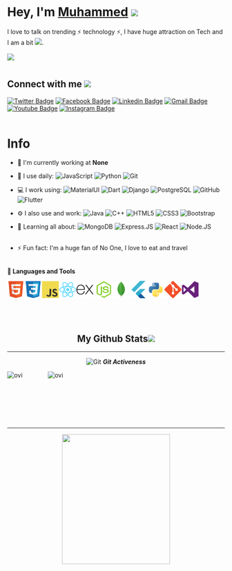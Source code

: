 # Hey, I'm [Muhammed](https://mdthegamer.github.io/) <img src="https://media.giphy.com/media/hvRJCLFzcasrR4ia7z/giphy.gif" width="25px">

I love to talk on trending ⚡ technology ⚡, I have huge attraction on Tech and I am a bit <img src="https://github.com/ritik307/ritik307/blob/main/images/laptop.gif" width="50">. <br><br>
  ![](https://komarev.com/ghpvc/?username=mdthegamer&color=dc143c)<br/>
# <h2>Connect with me <img src="https://media0.giphy.com/media/jqNPzdTTxQfOgOqpO4/source.gif" width="50"></h2>

[![Twitter Badge](https://img.shields.io/badge/-mizaj_muhammed-blue?style=plastic&logo=Twitter&logoColor=white&link=https://twitter.com/mizaj_muhammed)](https://twitter.com/mizaj_muhammed)
[![Facebook Badge](https://img.shields.io/badge/-Muhammed_Mizaj-blue?style=plastic&logo=Facebook&logoColor=white&link=https://www.facebook.com/muhammed.mizaj.3)](https://www.facebook.com/muhammed.mizaj.3)
[![Linkedin Badge](https://img.shields.io/badge/-Muhammed-blue?style=plastic&logo=Linkedin&logoColor=white&link=https://www.linkedin.com/in/moshfiqrony/)](https://www.linkedin.com/in/muhammed_10/)
[![Gmail Badge](https://img.shields.io/badge/-mmizaj@gmail.com-c14438?style=plastic&logo=Gmail&logoColor=white&link=mailto:mmizaj@gmail.com)](mailto:mmizaj@gmail.com)
[![Youtube Badge](https://img.shields.io/badge/-Inflective_Techie_World%20-darkred?style=plastic&logo=youtube&logoColor=white&link=https://www.youtube.com/channel/UC4f6w95BfQziD3f_DuZzvyQ)](https://www.youtube.com/channel/UC4f6w95BfQziD3f_DuZzvyQ)
[![Instagram Badge](https://img.shields.io/badge/-muhammed_10-purple?style=plastic&logo=instagram&logoColor=white&link=https://www.instagram.com/muh_ammed_10/)](https://www.instagram.com/muh_ammed_10/)
<br><br>

# Info
- 🏢 I'm currently working at **None**
- 🚀 I use daily:
  ![JavaScript](https://img.shields.io/badge/-JavaScript-black?style=plastic&logo=javascript)
  ![Python](https://img.shields.io/badge/-Python-8fcfd1?style=plastic&logo=Python)
  ![Git](https://img.shields.io/badge/-Git-black?style=plastic&logo=git)

  
- 💻 I work using:
  ![MaterialUI](https://img.shields.io/badge/-MaterialUI-0081CB?style=plastic&logo=material-UI)
  ![Dart](https://img.shields.io/badge/Dart-0175C2?style=plastic&logo=dart)
  ![Django](https://img.shields.io/badge/-Django-092E20?style=plastic&logo=Django)
  ![PostgreSQL](https://img.shields.io/badge/-PostgreSQL-336791?style=plastic&logo=postgresql)
  ![GitHub](https://img.shields.io/badge/-GitHub-181717?style=plastic&logo=github)
  ![Flutter](https://img.shields.io/badge/Flutter-02569B?style=plastic&logo=flutter)
  



- ⚙️ I also use and work: ![Java](https://img.shields.io/badge/-java-3f4441?style=plastic&logo=java) ![C++](https://img.shields.io/badge/-C++-00599C?style=plastic&logo=c)
  ![HTML5](https://img.shields.io/badge/-HTML5-E34F26?style=plastic&logo=html5&logoColor=white)
  ![CSS3](https://img.shields.io/badge/-CSS3-1572B6?style=plastic&logo=css3)
  ![Bootstrap](https://img.shields.io/badge/-Bootstrap-563D7C?style=plastic&logo=bootstrap)
- 🌱 Learning all about:
  ![MongoDB](https://img.shields.io/badge/-MongoDB-black?style=plastic&logo=mongodb) ![Express.JS](https://img.shields.io/badge/Express.js-000000?style=plastic&logo=express) ![React](https://img.shields.io/badge/-React-3b2e5a?style=plastic&logo=react) ![Node.JS](https://img.shields.io/badge/-Node.JS-black?style=plastic&logo=Node.js)
  <br><br>
- ⚡️ Fun fact: I'm a huge fan of No One, I love to eat and travel
<br><br>


**🔨 Languages and Tools**  

<img src="https://raw.githubusercontent.com/devicons/devicon/master/icons/html5/html5-original.svg" alt="html5" width="40" height="40"/><img src="https://raw.githubusercontent.com/devicons/devicon/master/icons/css3/css3-original.svg" alt="css3" width="40" height="40"/><img src="https://raw.githubusercontent.com/devicons/devicon/master/icons/javascript/javascript-original.svg" alt="javascript" width="40" height="40"/><img src="https://raw.githubusercontent.com/devicons/devicon/master/icons/react/react-original.svg" alt="reactjs" width="40" height="40"/><img src="https://raw.githubusercontent.com/devicons/devicon/master/icons/express/express-original.svg" alt="express" width="40" height="40"/>
<img src="https://raw.githubusercontent.com/devicons/devicon/master/icons/nodejs/nodejs-original.svg" alt="nodejs" width="40" height="40"/><img src="https://raw.githubusercontent.com/devicons/devicon/master/icons/mongodb/mongodb-original.svg" alt="mongodb" width="40" height="40"/><img src="https://raw.githubusercontent.com/devicons/devicon/master/icons/flutter/flutter-original.svg" alt="flutter" width="40" height="40"/><img src="https://raw.githubusercontent.com/devicons/devicon/master/icons/python/python-original.svg" alt="python" width="40" height="40"/><img src="https://raw.githubusercontent.com/devicons/devicon/master/icons/git/git-original.svg" alt="git" width="40" height="40"/><img src="https://raw.githubusercontent.com/devicons/devicon/master/icons/visualstudio/visualstudio-plain.svg" alt="vscode" width="40" height="40"/>



<br><br>

<h2 align="center">
  My Github Stats<img src="https://media.giphy.com/media/VgCDAzcKvsR6OM0uWg/giphy.gif" width="50">
</h2>
<hr>
<p align="center">
 <img src="https://media.giphy.com/media/W5eoZHPpUx9sapR0eu/giphy.gif" width="30px" alt="Git"/>&nbsp;<i><b>Git Activeness</b></i></p>
 
<p><img align="left" src="https://github-readme-stats.vercel.app/api/top-langs?username=mdthegamer&show_icons=true&locale=en&layout=compact&theme=chartreuse-dark" alt="ovi" /></p>
<p>&nbsp;<img align="right" src="https://github-readme-stats.vercel.app/api?username=mdthegamer&show_icons=true&locale=en&theme=chartreuse-dark" alt="ovi" width="410" /></p>
<br><br><br><br><br>
   
<hr>

<p align='center'>
 <img src="https://instagram.fccj2-1.fna.fbcdn.net/v/t51.2885-15/e35/220708104_3915963561847027_1455170104564288361_n.jpg?_nc_ht=instagram.fccj2-1.fna.fbcdn.net&amp;_nc_cat=107&amp;_nc_ohc=YevCHKSAL-4AX8aZAK2&amp;edm=AP_V10EBAAAA&amp;ccb=7-4&amp;oh=32329ed940137e73fcf58d57098cf683&amp;oe=6133CD47&amp;_nc_sid=4f375e" alt="" width="250"  height="300"/>
</p>
<!--   ![Amazon AWS](https://img.shields.io/badge/Amazon%20AWS-232F3E?style=plastic&logo=amazon-aws) --><!--   ![GitLab](https://img.shields.io/badge/-GitLab-FCA121?style=plastic&logo=gitlab) -->

